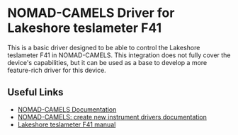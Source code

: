 # NOMAD-CAMELS Driver for Lakeshore teslameter F41

This is a basic driver designed to be able to control the Lakeshore teslameter
F41 in NOMAD-CAMELS. This integration does not fully cover the device's
capabilities, but it can be used as a base to develop a more feature-rich driver
for this device.

## Useful Links

- [NOMAD-CAMELS Documentation](https://fau-lap.github.io/NOMAD-CAMELS/index.html)
- [NOMAD-CAMELS: create new instrument drivers documentation](https://fau-lap.github.io/NOMAD-CAMELS/doc/programmers_guide/instrument_drivers.html)
- [Lakeshore teslameter F41 manual](https://www.lakeshore.com/docs/default-source/product-downloads/manuals/f41_f71manual.pdf?sfvrsn=b571091a_14)
